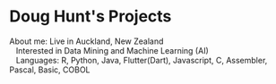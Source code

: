 # Doug Hunt's Projects
About me: Live in Auckland, New Zealand<br/>
&nbsp;&nbsp;          Interested in Data Mining and Machine Learning (AI)<br/>
&nbsp;&nbsp;          Languages: R, Python, Java, Flutter(Dart), Javascript, C, Assembler, Pascal, Basic, COBOL<br/>
